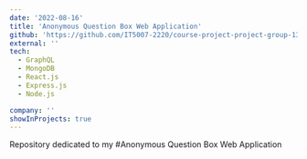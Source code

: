 ```yaml
---
date: '2022-08-16'
title: 'Anonymous Question Box Web Application'
github: 'https://github.com/IT5007-2220/course-project-project-group-13'
external: ''
tech:
  - GraphQL
  - MongoDB
  - React.js
  - Express.js
  - Node.js

company: ''
showInProjects: true
---
```

Repository dedicated to my #Anonymous Question Box Web Application
